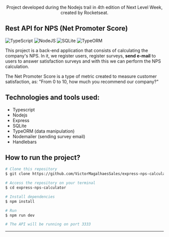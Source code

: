 
<div align="center">
  <p>Project developed during the Nodejs trail in 4th edition of Next Level Week, created by Rocketseat.</p>
</div>

## Rest API for NPS (Net Promoter Score)

  ![TypeScript](https://img.shields.io/badge/-TypeScript-black?style=flat-square&logo=typescript)
  ![NodeJS](https://img.shields.io/badge/-NodeJS-black?style=flat-square&logo=node.js)
  ![SQLite](https://img.shields.io/badge/-SQLite-black?style=flat-square&logo=sqlite)
  ![TypeORM](https://img.shields.io/badge/-TypeORM-black?style=flat-square&logo=typeorm)

This project is a back-end application that consists of calculating the company's NPS. In it, we register users, register surveys, **send e-mail** to users to answer satisfaction surveys and with this we can perform the NPS calculation.

The Net Promoter Score is a type of metric created to measure customer satisfaction, as: "From 0 to 10, how much you recommend our company?"

## Technologies and tools used:

- Typescript
- Nodejs
- Express
- SQLite
- TypeORM (data manipulation)
- Nodemailer (sending survey email)
- Handlebars

## How to run the project?

```bash
# Clone this repository
$ git clone https://github.com/VictorMagalhaesSales/express-nps-calculator

# Access the repository on your terminal
$ cd express-nps-calculator

# Install dependencies
$ npm install

# Run
$ npm run dev

# The API will be running on port 3333
```
<hr>
